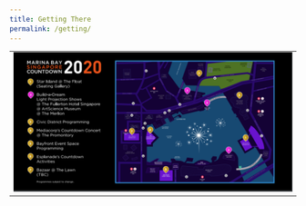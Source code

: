 ```yaml
---
title: Getting There
permalink: /getting/
---
```


<table>
<tr>
    <td>
     <img src="/images/festivalmap-test.PNG" /></a>
    </td>
  </tr>
